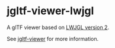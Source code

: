 # jgltf-viewer-lwjgl

A glTF viewer based on [LWJGL version 2](http://legacy.lwjgl.org/). 

See [jgltf-viewer](https://github.com/javagl/JglTF/tree/master/jgltf-viewer) for more information.
